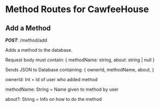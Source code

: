 # Method Routes for CawfeeHouse

## Add a Method

**_POST_**: /method/add

Adds a method to the database.

Request body must contain:
{
methodName: string,
about: string | null
}

Sends JSON to Database containing:
{
ownerId,
methodName,
about,
}

ownerId: Int = Id of user who added method

methodName: String = Name given to method by user

about?: String = Info on how to do the method
